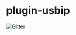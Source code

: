 # plugin-usbip

[![Gitter](https://badges.gitter.im/NextDom/plugin-usbip.svg)](https://gitter.im/NextDom/plugin-usbip?utm_source=badge&utm_medium=badge&utm_campaign=pr-badge&utm_content=badge)